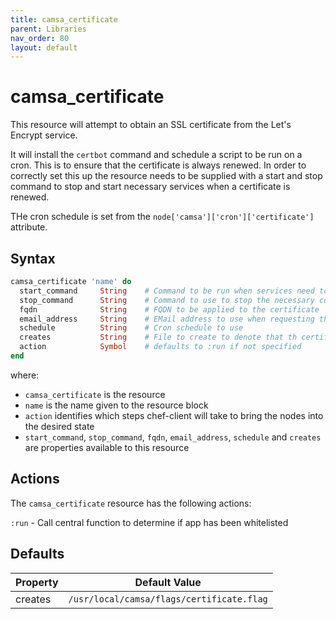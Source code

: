 ```yaml
---
title: camsa_certificate
parent: Libraries
nav_order: 80
layout: default
---
```


# camsa_certificate

This resource will attempt to obtain an SSL certificate from the Let's Encrypt service.

It will install the `certbot` command and schedule a script to be run on a cron. This is to ensure that the certificate is always renewed. In order to correctly set this up the resource needs to be supplied with a start and stop command to stop and start necessary services when a certificate is renewed.

THe cron schedule is set from the `node['camsa']['cron']['certificate']` attribute.

## Syntax

```ruby
camsa_certificate 'name' do
  start_command     String    # Command to be run when services need to be started
  stop_command      String    # Command to use to stop the necessary commands
  fqdn              String    # FQDN to be applied to the certificate
  email_address     String    # EMail address to use when requesting the certificate
  schedule          String    # Cron schedule to use
  creates           String    # File to create to denote that th certificate has been created
  action            Symbol    # defaults to :run if not specified
end
```

where:

 - `camsa_certificate` is the resource
 - `name` is the name given to the resource block
 - `action` identifies which steps chef-client will take to bring the nodes into the desired state
 - `start_command`, `stop_command`, `fqdn`, `email_address`, `schedule` and `creates` are properties available to this resource

## Actions

The `camsa_certificate` resource has the following actions:

`:run` - Call central function to determine if app has been whitelisted

## Defaults

| Property | Default Value |
|---|---|
| creates | `/usr/local/camsa/flags/certificate.flag` |


